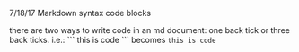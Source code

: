7/18/17 Markdown syntax code blocks

there are two ways to write code in an md document: one back tick or three back ticks. i.e.: \`\`\` this is code \`\`\`
becomes
``` this is code ```
